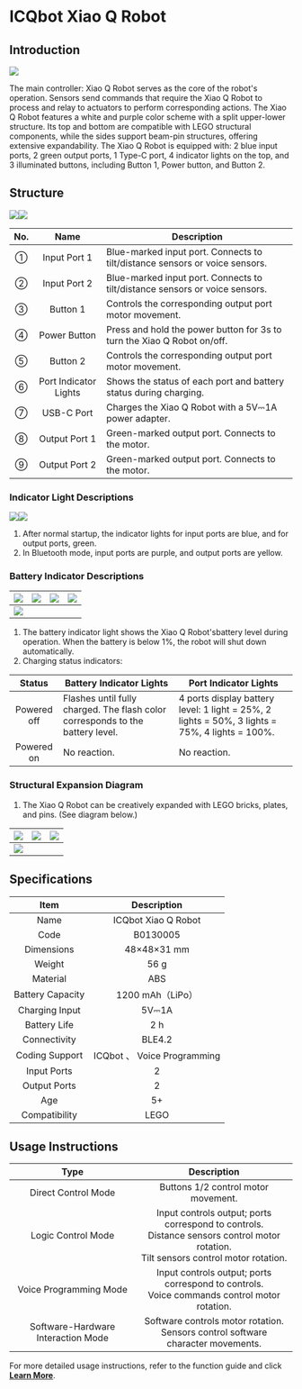 # ICQbot Xiao Q Robot

## Introduction

![](img/ICQbotXiaoQRobot01.png)

The main controller: Xiao Q Robot serves as the core of the robot's operation. Sensors send commands that require the Xiao Q Robot to process and relay to actuators to perform corresponding actions. The Xiao Q Robot features a white and purple color scheme with a split upper-lower structure. Its top and bottom are compatible with LEGO structural components, while the sides support beam-pin structures, offering extensive expandability.  The Xiao Q Robot is equipped with: 2 blue input ports, 2 green output ports, 1 Type-C port, 4 indicator lights on the top, and 3 illuminated buttons, including Button 1, Power button, and Button 2.

## Structure  
![](img/ICQbotXiaoQRobot02.png)![](img/ICQbotXiaoQRobot03.png)



| No.   | Name |  Description   |
| :---: | :---: | --- |
| ① | Input Port 1 | Blue-marked input port. Connects to tilt/distance sensors or voice sensors.   |
| ② |  Input Port 2   | Blue-marked input port. Connects to tilt/distance sensors or voice sensors.   |
| ③ |  Button 1   | Controls the corresponding output port motor movement.   |
| ④ | Power Button   | Press and hold the power button for 3s to turn the Xiao Q Robot on/off.   |
| ⑤ |  Button 2   | Controls the corresponding output port motor movement.   |
| ⑥ | Port Indicator Lights   | Shows the status of each port and battery status during charging.   |
| ⑦ | USB-C Port | Charges the Xiao Q Robot with a 5V⎓1A power adapter.   |
| ⑧ | Output Port 1 |  Green-marked output port. Connects to the motor.   |
| ⑨ | Output Port 2 |  Green-marked output port. Connects to the motor.   |


### Indicator Light Descriptions  
![](img/ICQbotXiaoQRobot04.png)![](img/ICQbotXiaoQRobot05.png)

1. After normal startup, the indicator lights for input ports are blue, and for output ports, green.  
2. In Bluetooth mode, input ports are purple, and output ports are yellow.  

### Battery Indicator Descriptions  
| ![](img/ICQbotXiaoQRobot06.png) | ![](img/ICQbotXiaoQRobot07.png) | ![](img/ICQbotXiaoQRobot08.png) | ![](img/ICQbotXiaoQRobot09.png) |
| --- | :---: | :---: | --- |
| ![](img/ICQbotXiaoQRobot10.png) | | |  |


1. The battery indicator light shows the Xiao Q Robot'sbattery level during operation. When the battery is below 1%, the robot will shut down automatically.  
2. Charging status indicators:  

|  Status   |  Battery Indicator Lights   |  Port Indicator Lights   |
| :---: | --- | --- |
|  Powered off   | Flashes until fully charged. The flash color corresponds to the battery level.   |  4 ports display battery level:     1 light = 25%,  2 lights = 50%,     3 lights = 75%, 4 lights = 100%.   |
|  Powered on   |  No reaction.   |  No reaction.   |


### Structural Expansion Diagram  
1. The Xiao Q Robot can be creatively expanded with LEGO bricks, plates, and pins. (See diagram below.)  

| ![](img/ICQbotXiaoQRobot11.png) | ![](img/ICQbotXiaoQRobot12.png) | ![](img/ICQbotXiaoQRobot13.png) |
| --- | :---: | :---: |
| ![](img/ICQbotXiaoQRobot14.png) | | |


## Specifications  
| Item |  Description   |
| :---: | :---: |
|  Name   | ICQbot Xiao Q Robot |
|  Code   | B0130005 |
|  Dimensions   |  48×48×31 mm   |
|  Weight   | 56 g |
|  Material   | ABS |
|  Battery Capacity   | 1200 mAh（LiPo） |
|   Charging Input   | 5V⎓1A |
|  Battery Life   | 2 h |
|  Connectivity  | BLE4.2 |
| Coding Support  | ICQbot 、 Voice Programming   |
|  Input Ports  | 2 |
|  Output Ports   | 2 |
|  Age | 5+ |
|  Compatibility   | LEGO   |


## Usage Instructions
|  Type   | Description   |
| :---: | :---: |
| Direct Control Mode   | Buttons 1/2 control motor movement.   |
| Logic Control Mode   | Input controls output; ports correspond to controls.  <br/>Distance sensors control motor rotation.  <br/>Tilt sensors control motor rotation.   |
| Voice Programming Mode   | Input controls output; ports correspond to controls.  <br/>Voice commands control motor rotation.   |
| Software-Hardware Interaction Mode   | Software controls motor rotation.  <br/>Sensors control software character movements.   |


For more detailed usage instructions, refer to the function guide and click [**Learn More**](https://www.yuque.com/crystal-vzc6k/cfl3ix/kryybq0pnl8b5ugh?singleDoc#%20《直接控制模式》).  

